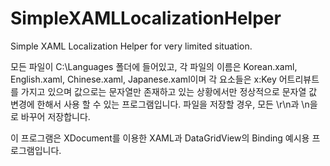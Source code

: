 # SimpleXAMLLocalizationHelper
Simple XAML Localization Helper for very limited situation.

모든 파일이 C:\Languages 폴더에 들어있고, 각 파일의 이름은 Korean.xaml, English.xaml, Chinese.xaml, Japanese.xaml이며 각 요소들은 x:Key 어트리뷰트를 가지고 있으며 값으로는 문자열만 존재하고 있는 상황에서만 정상적으로 문자열 값 변경에 한해서 사용 할 수 있는 프로그램입니다.
파일을 저장할 경우, 모든 \r\n과 \n을 &#xA;로 바꾸어 저장합니다.

이 프로그램은 XDocument를 이용한 XAML과 DataGridView의 Binding 예시용 프로그램입니다.
